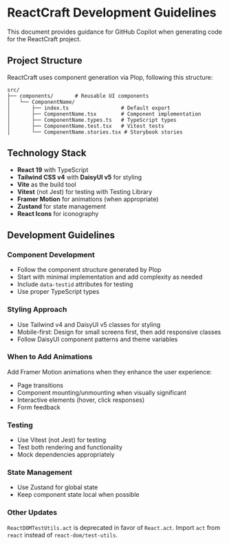 # ReactCraft Development Guidelines

This document provides guidance for GitHub Copilot when generating code for the ReactCraft project.

## Project Structure

ReactCraft uses component generation via Plop, following this structure:

```
src/
├── components/       # Reusable UI components
│   └── ComponentName/
│       ├── index.ts                 # Default export
│       ├── ComponentName.tsx        # Component implementation
│       ├── ComponentName.types.ts   # TypeScript types
│       ├── ComponentName.test.tsx   # Vitest tests
│       └── ComponentName.stories.tsx # Storybook stories
```

## Technology Stack

- **React 19** with TypeScript
- **Tailwind CSS v4** with **DaisyUI v5** for styling
- **Vite** as the build tool
- **Vitest** (not Jest) for testing with Testing Library
- **Framer Motion** for animations (when appropriate)
- **Zustand** for state management
- **React Icons** for iconography

## Development Guidelines

### Component Development

- Follow the component structure generated by Plop
- Start with minimal implementation and add complexity as needed
- Include `data-testid` attributes for testing
- Use proper TypeScript types

### Styling Approach

- Use Tailwind v4 and DaisyUI v5 classes for styling
- Mobile-first: Design for small screens first, then add responsive classes
- Follow DaisyUI component patterns and theme variables

### When to Add Animations

Add Framer Motion animations when they enhance the user experience:

- Page transitions
- Component mounting/unmounting when visually significant
- Interactive elements (hover, click responses)
- Form feedback

### Testing

- Use Vitest (not Jest) for testing
- Test both rendering and functionality
- Mock dependencies appropriately

### State Management

- Use Zustand for global state
- Keep component state local when possible

### Other Updates

`ReactDOMTestUtils.act` is deprecated in favor of `React.act`. Import `act` from `react` instead of `react-dom/test-utils`.
